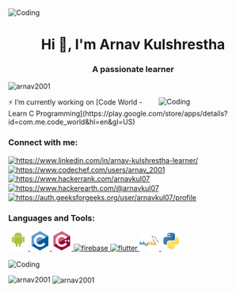 <img align="center" alt="Coding" width="1000" src="https://user-images.githubusercontent.com/68494838/141684558-e638ad1b-995b-4dac-b631-226e0edb2bdb.png">
<h1 align="center">Hi 👋, I'm Arnav Kulshrestha</h1>
<h3 align="center">A passionate learner</h3>
<p align="left"> <img src="https://komarev.com/ghpvc/?username=arnav2001&label=Profile%20views&color=0e75b6&style=flat" alt="arnav2001" /> </p>
<img align="right" alt="Coding" width="200" src="https://media1.giphy.com/media/i4MAH84pqe2m2aVojc/giphy.gif?cid=ecf05e47m2n94ongd4rz9gk7dicidei48t2gcsj17odnpitc&rid=giphy.gif&ct=g">
⚡  I’m currently working on [Code World - Learn C Programming](https://play.google.com/store/apps/details?id=com.me.code_world&hl=en&gl=US)

<h3 align="left">Connect with me:</h3>
<p align="left">
<a href="https://linkedin.com/in/arnav-kulshrestha-learner/" target="blank"><img align="center" src="https://raw.githubusercontent.com/rahuldkjain/github-profile-readme-generator/master/src/images/icons/Social/linked-in-alt.svg" alt="https://www.linkedin.com/in/arnav-kulshrestha-learner/" height="30" width="40" /></a>
<a href="https://www.codechef.com/users/arnav_2001" target="blank"><img align="center" src="https://cdn.jsdelivr.net/npm/simple-icons@3.1.0/icons/codechef.svg" alt="https://www.codechef.com/users/arnav_2001" height="30" width="40" /></a>
<a href="https://www.hackerrank.com/arnavkul07" target="blank"><img align="center" src="https://raw.githubusercontent.com/rahuldkjain/github-profile-readme-generator/master/src/images/icons/Social/hackerrank.svg" alt="https://www.hackerrank.com/arnavkul07" height="30" width="40" /></a>
<a href="https://www.hackerearth.com/@arnavkul07" target="blank"><img align="center" src="https://raw.githubusercontent.com/rahuldkjain/github-profile-readme-generator/master/src/images/icons/Social/hackerearth.svg" alt="https://www.hackerearth.com/@arnavkul07" height="30" width="40" /></a>
<a href="https://auth.geeksforgeeks.org/user/arnavkul07/profile" target="blank"><img align="center" src="https://raw.githubusercontent.com/rahuldkjain/github-profile-readme-generator/master/src/images/icons/Social/geeks-for-geeks.svg" alt="https://auth.geeksforgeeks.org/user/arnavkul07/profile" height="30" width="40" /></a>
</p>
<h3 align="left">Languages and Tools:</h3>
<p align="left"> <a href="https://developer.android.com" target="_blank" rel="noreferrer"> <img src="https://raw.githubusercontent.com/devicons/devicon/master/icons/android/android-original-wordmark.svg" alt="android" width="40" height="40"/> </a> <a href="https://www.cprogramming.com/" target="_blank" rel="noreferrer"> <img src="https://raw.githubusercontent.com/devicons/devicon/master/icons/c/c-original.svg" alt="c" width="40" height="40"/> </a> <a href="https://www.w3schools.com/cpp/" target="_blank" rel="noreferrer"> <img src="https://raw.githubusercontent.com/devicons/devicon/master/icons/cplusplus/cplusplus-original.svg" alt="cplusplus" width="40" height="40"/> </a> <a href="https://firebase.google.com/" target="_blank" rel="noreferrer"> <img src="https://www.vectorlogo.zone/logos/firebase/firebase-icon.svg" alt="firebase" width="40" height="40"/> </a> <a href="https://flutter.dev" target="_blank" rel="noreferrer"> <img src="https://www.vectorlogo.zone/logos/flutterio/flutterio-icon.svg" alt="flutter" width="40" height="40"/> </a> <a href="https://www.mysql.com/" target="_blank" rel="noreferrer"> <img src="https://raw.githubusercontent.com/devicons/devicon/master/icons/mysql/mysql-original-wordmark.svg" alt="mysql" width="40" height="40"/> </a> <a href="https://www.python.org" target="_blank" rel="noreferrer"> <img src="https://raw.githubusercontent.com/devicons/devicon/master/icons/python/python-original.svg" alt="python" width="40" height="40"/> </a> </p>
<img align="center" alt="Coding" width="1000" src="https://github.com/saadeghi/saadeghi/blob/master/dino.gif?raw=true">
<p><img align="left" src="https://github-readme-stats.vercel.app/api/top-langs?username=arnav2001&show_icons=true&locale=en&layout=compact" alt="arnav2001" /></p>

<p>&nbsp;<img align="center" src="https://github-readme-stats.vercel.app/api?username=arnav2001&show_icons=true&locale=en" alt="arnav2001" /></p>
